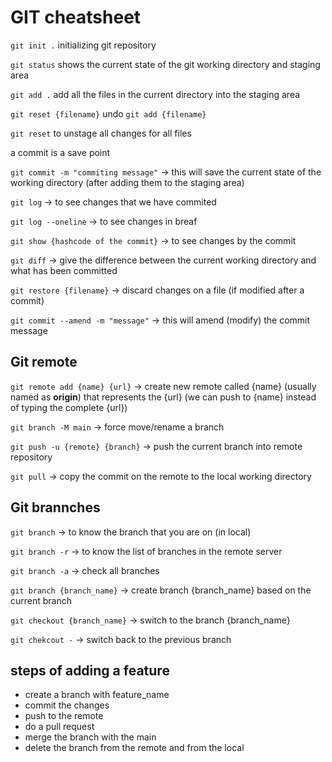 # GIT cheatsheet

`git init .` initializing git repository

`git status` shows the current state of the git working directory and staging area

`git add .` add all the files in the current directory into the staging area

`git reset {filename}` undo `git add {filename}`

`git reset` to unstage all changes for all files

a commit is a save point

`git commit -m "commiting message"`   -> this will save the current state of the working directory (after adding them to the staging area) 

`git log` -> to see changes that we have commited

`git log --oneline`   -> to see changes in breaf

`git show {hashcode of the commit}` -> to see changes by the commit

`git diff` -> give the difference between the current working directory and what has been committed

`git restore {filename}` -> discard changes on a file  (if modified after a commit)

`git commit --amend -m "message"` -> this will amend (modify) the commit message



## Git remote

`git remote add {name} {url}`   -> create new remote called {name} (usually named as __origin__) that represents the {url} (we can push to {name} instead of typing the complete {url})

`git branch -M main`    -> force move/rename a branch

`git push -u {remote} {branch}`     -> push the current branch into remote repository

`git pull`      -> copy the commit on the remote to the local working directory


## Git brannches

`git branch`    -> to know the branch that you are on (in local)

`git branch -r`     -> to know the list of branches in the remote server

`git branch -a`     -> check all branches

`git branch {branch_name}`  -> create branch {branch_name} based on the current branch

`git checkout {branch_name}`     -> switch to the branch {branch_name}

`git chekcout -`     -> switch back to the previous branch



## steps of adding a feature

- create a branch with feature_name
- commit the changes
- push to the remote
- do a pull request
- merge the branch with the main
- delete the branch from the remote and from the local 
